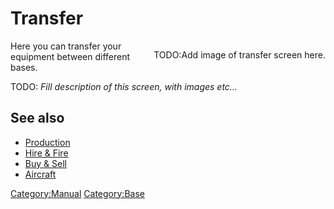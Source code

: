 # Transfer

<div style="float:right;">

TODO:Add image of
transfer screen here.

</div>

Here you can transfer your equipment between different bases.

TODO: *Fill description of this screen, with images etc...*

## See also

- [Production](Manual/Singleplayer/Production "wikilink")
- [Hire & Fire](Manual/Singleplayer/Hire_&_Fire "wikilink")
- [Buy & Sell](Manual/Singleplayer/Buy_&_Sell "wikilink")
- [Aircraft](Manual/Singleplayer/Aircraft "wikilink")

[Category:Manual](Category:Manual "wikilink")
[Category:Base](Category:Base "wikilink")